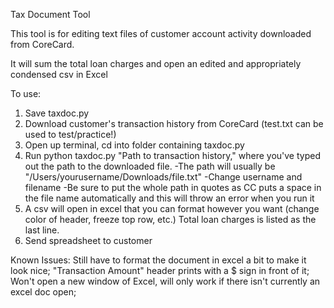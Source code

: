 Tax Document Tool


This tool is for editing text files of customer account activity downloaded from CoreCard. 

It will sum the total loan charges and open an edited and appropriately condensed csv in Excel

To use: 

1. Save taxdoc.py
2. Download customer's transaction history from CoreCard (test.txt can be used to test/practice!)
3. Open up terminal, cd into folder containing taxdoc.py
4. Run python taxdoc.py "Path to transaction history," where you've typed out the path to the downloaded file. 
          -The path will usually be "/Users/yourusername/Downloads/file.txt"
            -Change username and filename
            -Be sure to put the whole path in quotes as CC puts a space in the file name automatically and this will throw an               error when you run it
5. A csv will open in excel that you can format however you want (change color of header, freeze top row, etc.) Total loan charges is listed as the last line.
6. Send spreadsheet to customer


Known Issues:
 Still have to format the document in excel a bit to make it look nice;
 "Transaction Amount" header prints with a $ sign in front of it; 
 Won't open a new window of Excel, will only work if there isn't currently an excel doc open;
